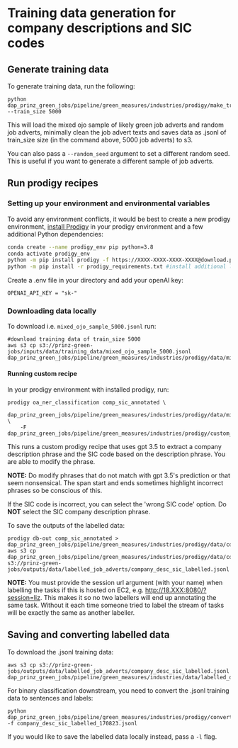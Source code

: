 # Training data generation for company descriptions and SIC codes

## Generate training data

To generate training data, run the following:

```
python dap_prinz_green_jobs/pipeline/green_measures/industries/prodigy/make_training_data.py --train_size 5000
```

This will load the mixed ojo sample of likely green job adverts and random job adverts, minimally clean the job advert texts and saves data as .jsonl of train_size size (in the command above, 5000 job adverts) to s3.

You can also pass a `--random_seed` argument to set a different random seed. This is useful if you want to generate a different sample of job adverts.

## Run prodigy recipes

### Setting up your environment and environmental variables

To avoid any environment conflicts, it would be best to create a new prodigy environment, [install Prodigy](https://prodi.gy/docs/install) in your prodigy environment and a few additional Python dependencies:

```bash
conda create --name prodigy_env pip python=3.8
conda activate prodigy_env
python -m pip install prodigy -f https://XXXX-XXXX-XXXX-XXXX@download.prodi.gy
python -m pip install -r prodigy_requirements.txt #install additional langchain and openai libraries
```

Create a .env file in your directory and add your openAI key:

```
OPENAI_API_KEY = "sk-"
```

### Downloading data locally

To download i.e. `mixed_ojo_sample_5000.jsonl` run:

```
#download training data of train_size 5000
aws s3 cp s3://prinz-green-jobs/inputs/data/training_data/mixed_ojo_sample_5000.jsonl dap_prinz_green_jobs/pipeline/green_measures/industries/prodigy/data/mixed_ojo_sample_5000.jsonl
```

#### Running custom recipe

In your prodigy environment with installed prodigy, run:

```
prodigy oa_ner_classification comp_sic_annotated \
    dap_prinz_green_jobs/pipeline/green_measures/industries/prodigy/data/mixed_ojo_sample_5000.jsonl \
    -F dap_prinz_green_jobs/pipeline/green_measures/industries/prodigy/custom_openai_recipe.py
```

This runs a custom prodigy recipe that uses gpt 3.5 to extract a company description phrase and the SIC code based on the description phrase. You are able to modify the phrase.

**NOTE:** Do modify phrases that do not match with gpt 3.5's prediction or that seem nonsensical. The span start and ends sometimes highlight incorrect phrases so be conscious of this.

If the SIC code is incorrect, you can select the 'wrong SIC code' option. Do **NOT** select the SIC company description phrase.

To save the outputs of the labelled data:

```
prodigy db-out comp_sic_annotated > dap_prinz_green_jobs/pipeline/green_measures/industries/prodigy/data/company_desc_sic_labelled.jsonl
aws s3 cp dap_prinz_green_jobs/pipeline/green_measures/industries/prodigy/data/company_desc_sic_labelled.jsonl s3://prinz-green-jobs/outputs/data/labelled_job_adverts/company_desc_sic_labelled.jsonl
```

**NOTE:** You must provide the session url argument (with your name) when labelling the tasks if this is hosted on EC2, e.g. http://18.XXX:8080/?session=liz. This makes it so no two labellers will end up annotating the same task. Without it each time someone tried to label the stream of tasks will be exactly the same as another labeller.

## Saving and converting labelled data

To download the .jsonl training data:

```
aws s3 cp s3://prinz-green-jobs/outputs/data/labelled_job_adverts/company_desc_sic_labelled.jsonl dap_prinz_green_jobs/pipeline/green_measures/industries/data/labelled_data/company_desc_sic_labelled.jsonl
```

For binary classification downstream, you need to convert the .jsonl training data to sentences and labels:

```
python dap_prinz_green_jobs/pipeline/green_measures/industries/prodigy/convert_training_data.py -f company_desc_sic_labelled_170823.jsonl
```

If you would like to save the labelled data locally instead, pass a `-l` flag.
